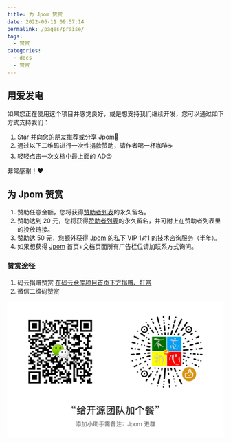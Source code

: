 ```yaml
---
title: 为 Jpom 赞赏
date: 2022-06-11 09:57:14
permalink: /pages/praise/
tags: 
  - 赞赏
categories: 
  - docs
  - 赞赏
---
```


## 用爱发电

如果您正在使用这个项目并感觉良好，或是想支持我们继续开发，您可以通过如下方式支持我们：

1. Star 并向您的朋友推荐或分享 [Jpom](https://gitee.com/dromara/Jpom)🚀
2. 通过以下二维码进行一次性捐款赞助，请作者喝一杯咖啡☕️
3. 轻轻点击一次文档中最上面的 AD😉

非常感谢！❤️

##  为 Jpom 赞赏

1. 赞助任意金额，您将获得[赞助者列表](./01.log.md)的永久留名。
2. 赞助达到 20 元，您将获得[赞助者列表](./01.log.md)的永久留名，并可附上在赞助者列表里的投放链接。
3. 赞助达 50 元，您额外获得 [Jpom](https://jpom.top/) 的私下 VIP 1对1 的技术咨询服务（半年）。
4. 如果想获得 [Jpom](https://jpom.top/) 首页+文档页面所有广告栏位请加联系方式询问。

### 赞赏途径

1. 码云捐赠赞赏 [在码云仓库项目首页下方捐赠、打赏](https://gitee.com/dromara/Jpom)
2. 微信二维码赞赏

![点击查看二维码](/images/wx-qrcode-praise.png)
